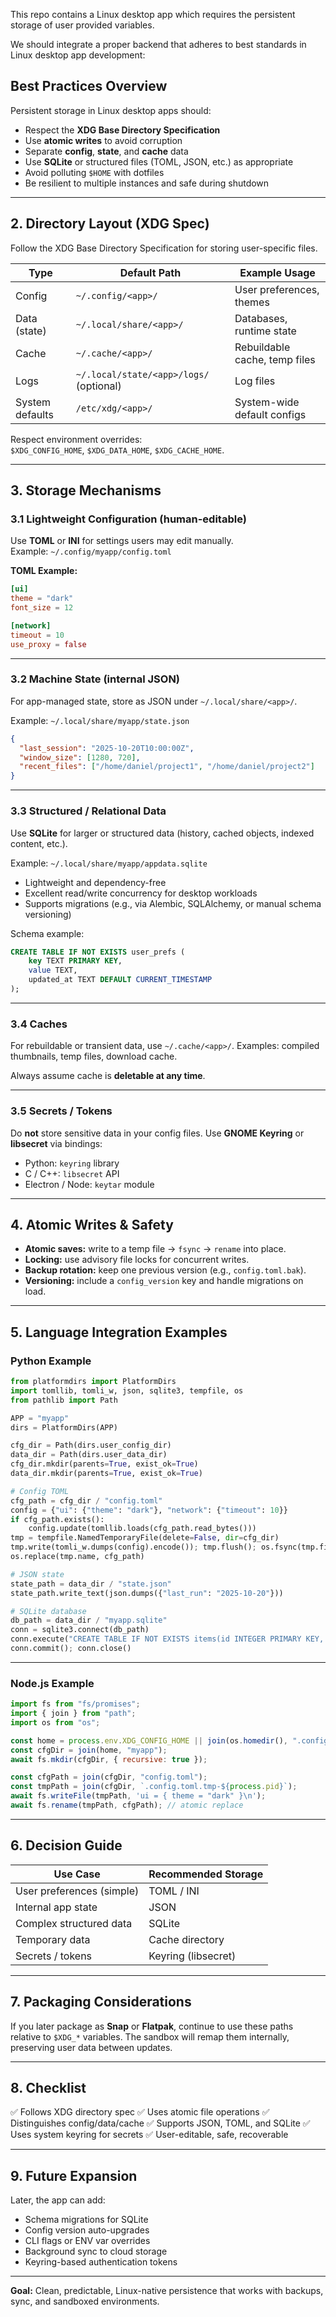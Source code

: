 This repo contains a Linux desktop app which requires the persistent storage of user provided variables.

We should integrate a proper backend that adheres to best standards in Linux desktop app development:

## Best Practices Overview

Persistent storage in Linux desktop apps should:

- Respect the **XDG Base Directory Specification**  
- Use **atomic writes** to avoid corruption  
- Separate **config**, **state**, and **cache** data  
- Use **SQLite** or structured files (TOML, JSON, etc.) as appropriate  
- Avoid polluting `$HOME` with dotfiles  
- Be resilient to multiple instances and safe during shutdown  

---

## 2. Directory Layout (XDG Spec)

Follow the XDG Base Directory Specification for storing user-specific files.

| Type             | Default Path                          | Example Usage                      |
|------------------|---------------------------------------|------------------------------------|
| Config           | `~/.config/<app>/`                    | User preferences, themes           |
| Data (state)     | `~/.local/share/<app>/`               | Databases, runtime state           |
| Cache            | `~/.cache/<app>/`                     | Rebuildable cache, temp files      |
| Logs             | `~/.local/state/<app>/logs/` (optional) | Log files                          |
| System defaults  | `/etc/xdg/<app>/`                     | System-wide default configs        |

Respect environment overrides:  
`$XDG_CONFIG_HOME`, `$XDG_DATA_HOME`, `$XDG_CACHE_HOME`.

---

## 3. Storage Mechanisms

### **3.1 Lightweight Configuration (human-editable)**

Use **TOML** or **INI** for settings users may edit manually.  
Example: `~/.config/myapp/config.toml`

**TOML Example:**
```toml
[ui]
theme = "dark"
font_size = 12

[network]
timeout = 10
use_proxy = false
````

---

### **3.2 Machine State (internal JSON)**

For app-managed state, store as JSON under `~/.local/share/<app>/`.

Example: `~/.local/share/myapp/state.json`

```json
{
  "last_session": "2025-10-20T10:00:00Z",
  "window_size": [1280, 720],
  "recent_files": ["/home/daniel/project1", "/home/daniel/project2"]
}
```

---

### **3.3 Structured / Relational Data**

Use **SQLite** for larger or structured data (history, cached objects, indexed content, etc.).

Example: `~/.local/share/myapp/appdata.sqlite`

* Lightweight and dependency-free
* Excellent read/write concurrency for desktop workloads
* Supports migrations (e.g., via Alembic, SQLAlchemy, or manual schema versioning)

Schema example:

```sql
CREATE TABLE IF NOT EXISTS user_prefs (
    key TEXT PRIMARY KEY,
    value TEXT,
    updated_at TEXT DEFAULT CURRENT_TIMESTAMP
);
```

---

### **3.4 Caches**

For rebuildable or transient data, use `~/.cache/<app>/`.
Examples: compiled thumbnails, temp files, download cache.

Always assume cache is **deletable at any time**.

---

### **3.5 Secrets / Tokens**

Do **not** store sensitive data in your config files.
Use **GNOME Keyring** or **libsecret** via bindings:

* Python: `keyring` library
* C / C++: `libsecret` API
* Electron / Node: `keytar` module

---

## 4. Atomic Writes & Safety

* **Atomic saves:** write to a temp file → `fsync` → `rename` into place.
* **Locking:** use advisory file locks for concurrent writes.
* **Backup rotation:** keep one previous version (e.g., `config.toml.bak`).
* **Versioning:** include a `config_version` key and handle migrations on load.

---

## 5. Language Integration Examples

### **Python Example**

```python
from platformdirs import PlatformDirs
import tomllib, tomli_w, json, sqlite3, tempfile, os
from pathlib import Path

APP = "myapp"
dirs = PlatformDirs(APP)

cfg_dir = Path(dirs.user_config_dir)
data_dir = Path(dirs.user_data_dir)
cfg_dir.mkdir(parents=True, exist_ok=True)
data_dir.mkdir(parents=True, exist_ok=True)

# Config TOML
cfg_path = cfg_dir / "config.toml"
config = {"ui": {"theme": "dark"}, "network": {"timeout": 10}}
if cfg_path.exists():
    config.update(tomllib.loads(cfg_path.read_bytes()))
tmp = tempfile.NamedTemporaryFile(delete=False, dir=cfg_dir)
tmp.write(tomli_w.dumps(config).encode()); tmp.flush(); os.fsync(tmp.fileno()); tmp.close()
os.replace(tmp.name, cfg_path)

# JSON state
state_path = data_dir / "state.json"
state_path.write_text(json.dumps({"last_run": "2025-10-20"}))

# SQLite database
db_path = data_dir / "myapp.sqlite"
conn = sqlite3.connect(db_path)
conn.execute("CREATE TABLE IF NOT EXISTS items(id INTEGER PRIMARY KEY, name TEXT)")
conn.commit(); conn.close()
```

---

### **Node.js Example**

```js
import fs from "fs/promises";
import { join } from "path";
import os from "os";

const home = process.env.XDG_CONFIG_HOME || join(os.homedir(), ".config");
const cfgDir = join(home, "myapp");
await fs.mkdir(cfgDir, { recursive: true });

const cfgPath = join(cfgDir, "config.toml");
const tmpPath = join(cfgDir, `.config.toml.tmp-${process.pid}`);
await fs.writeFile(tmpPath, 'ui = { theme = "dark" }\n');
await fs.rename(tmpPath, cfgPath); // atomic replace
```

---

## 6. Decision Guide

| Use Case                  | Recommended Storage |
| ------------------------- | ------------------- |
| User preferences (simple) | TOML / INI          |
| Internal app state        | JSON                |
| Complex structured data   | SQLite              |
| Temporary data            | Cache directory     |
| Secrets / tokens          | Keyring (libsecret) |

---

## 7. Packaging Considerations

If you later package as **Snap** or **Flatpak**, continue to use these paths relative to `$XDG_*` variables.
The sandbox will remap them internally, preserving user data between updates.

---

## 8. Checklist

✅ Follows XDG directory spec
✅ Uses atomic file operations
✅ Distinguishes config/data/cache
✅ Supports JSON, TOML, and SQLite
✅ Uses system keyring for secrets
✅ User-editable, safe, recoverable

---

## 9. Future Expansion

Later, the app can add:

* Schema migrations for SQLite
* Config version auto-upgrades
* CLI flags or ENV var overrides
* Background sync to cloud storage
* Keyring-based authentication tokens

---

**Goal:** Clean, predictable, Linux-native persistence that works with backups, sync, and sandboxed environments.

